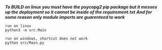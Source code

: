 ***To BUILD on linux you must have the psycopg2 pip package but it messes up the deployment so it cannot be inside of the requirement.txt***
***And for some reason only module imports are guarenteed to work***
```
run on linux 
python3 -m src.Main
```

```
run on windows, shortcut does not work
python src/Main.py